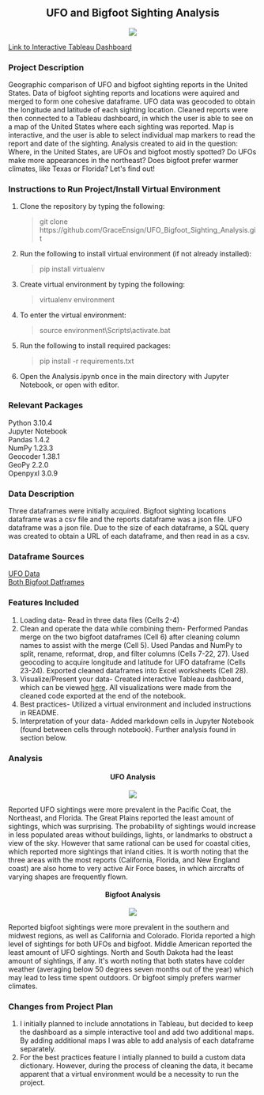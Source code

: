 <h2 align="center"> UFO and Bigfoot Sighting Analysis </h2>

<p align="center"> <img src="https://user-images.githubusercontent.com/105288631/201795512-9fb99167-65f9-49ef-9d51-085863bd8204.jpeg" </p>

[Link to Interactive Tableau Dashboard](https://public.tableau.com/views/UFO_Bigfoot_Sighting_Map/Sighting_Map?:language=en-US&:display_count=n&:origin=viz_share_link)

### Project Description
Geographic comparison of UFO and bigfoot sighting reports in the United States. Data of bigfoot sighting reports and locations were aquired and merged to form one cohesive dataframe. UFO data was geocoded to obtain the longitude and latitude of each sighting location. Cleaned reports were then connected to a Tableau dashboard, in which the user is able to see on a map of the United States where each sighting was reported. Map is interactive, and the user is able to select individual map markers to read the report and date of the sighting. Analysis created to aid in the question: Where, in the United States, are UFOs and bigfoot mostly spotted? Do UFOs make more appearances in the northeast? Does bigfoot prefer warmer climates, like Texas or Florida? Let's find out!

### Instructions to Run Project/Install Virtual Environment
<ol><li>Clone the repository by typing the following: <blockquote> git clone https://github.com/GraceEnsign/UFO_Bigfoot_Sighting_Analysis.git</blockquote> </li>
<li>Run the following to install virtual environment (if not already installed): <blockquote> pip install virtualenv</blockquote> </li>
<li>Create virtual environment by typing the following: <blockquote> virtualenv environment</blockquote></li>
<li>To enter the virtual environment: <blockquote> source environment\Scripts\activate.bat </blockquote></li>
<li>Run the following to install required packages: <blockquote> pip install -r requirements.txt </blockquote></li>
<li>Open the Analysis.ipynb once in the main directory with Jupyter Notebook, or open with editor.</li></ol>

### Relevant Packages
Python 3.10.4 <br>
Jupyter Notebook <br>
Pandas 1.4.2 <br>
NumPy 1.23.3 <br>
Geocoder 1.38.1 <br>
GeoPy 2.2.0 <br>
Openpyxl 3.0.9 <br>

### Data Description
Three dataframes were initially acquired. Bigfoot sighting locations dataframe was a csv file and the reports dataframe was a json file. UFO dataframe was a json file. Due to the size of each dataframe, a SQL query was created to obtain a URL of each dataframe, and then read in as a csv. 

### Dataframe Sources
[UFO Data](https://data.world/timothyrenner/ufo-sightings) <br>
[Both Bigfoot Datframes](https://data.world/timothyrenner/bfro-sightings-data)

### Features Included 
1. Loading data- Read in three data files (Cells 2-4)
2. Clean and operate the data while combining them- Performed Pandas merge on the two bigfoot dataframes (Cell 6) after cleaning column names to assist with the merge (Cell 5). Used Pandas and NumPy to split, rename, reformat, drop, and filter columns (Cells 7-22, 27). Used geocoding to acquire longitude and latitude for UFO dataframe (Cells 23-24). Exported cleaned dataframes into Excel worksheets (Cell 28).
3. Visualize/Present your data- Created interactive Tableau dashboard, which can be viewed [here](https://public.tableau.com/views/UFO_Bigfoot_Sighting_Map/Sighting_Map?:language=en-US&:display_count=n&:origin=viz_share_link). All visualizations were made from the cleaned code exported at the end of the notebook.
4. Best practices- Utilized a virtual environment and included instructions in README. 
5. Interpretation of your data- Added markdown cells in Jupyter Notebook (found between cells through notebook). Further analysis found in section below.

### Analysis
<h4 align="center"> UFO Analysis </h4>
<p align="center"> <img src="https://user-images.githubusercontent.com/105288631/202034899-0814ede0-dc53-4675-9cf8-fcbb696e8f77.jpg" </p>

Reported UFO sightings were more prevalent in the Pacific Coat, the Northeast, and Florida. The Great Plains reported the least amount of sightings, which was surprising. The probability of sightings would increase in less populated areas without buildings, lights, or landmarks to obstruct a view of the sky. However that same rational can be used for coastal cities, which reported more sightings that inland cities. It is worth noting that the three areas with the most reports (California, Florida, and New England coast) are also home to very active Air Force bases, in which aircrafts of varying shapes are frequently flown.

<h4 align="center"> Bigfoot Analysis </h4>
<p align="center"> <img src="https://user-images.githubusercontent.com/105288631/202034936-f23041cf-2ee2-4614-a9d3-f0ec671c707f.jpg" </p>

Reported bigfoot sightings were more prevalent in the southern and midwest regions, as well as California and Colorado. Florida reported a high level of sightings for both UFOs and bigfoot. Middle American reported the least amount of UFO sightings. North and South Dakota had the least amount of sightings, if any. It's worth noting that both states have colder weather (averaging below 50 degrees seven months out of the year) which may lead to less time spent outdoors. Or bigfoot simply prefers warmer climates. 

### Changes from Project Plan
1. I initially planned to include annotations in Tableau, but decided to keep the dashboard as a simple interactive tool and add two additional maps. By adding additional maps I was able to add analysis of each dataframe separately.
2. For the best practices feature I intially planned to build a custom data dictionary. However, during the process of cleaning the data, it became apparent that a virtual environment would be a necessity to run the project.